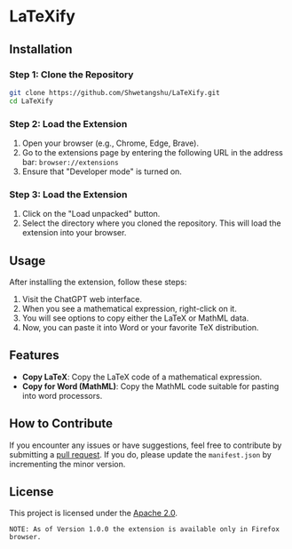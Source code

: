 # LaTeXify

## Installation

### Step 1: Clone the Repository

```bash
git clone https://github.com/Shwetangshu/LaTeXify.git
cd LaTeXify
```

### Step 2: Load the Extension

1. Open your browser (e.g., Chrome, Edge, Brave).
2. Go to the extensions page by entering the following URL in the address bar: `browser://extensions`
3. Ensure that "Developer mode" is turned on.

### Step 3: Load the Extension

1. Click on the "Load unpacked" button.
2. Select the directory where you cloned the repository. This will load the extension into your browser.

## Usage

After installing the extension, follow these steps:

1. Visit the ChatGPT web interface.
2. When you see a mathematical expression, right-click on it.
3. You will see options to copy either the LaTeX or MathML data.
4. Now, you can paste it into Word or your favorite TeX distribution.

## Features

- **Copy LaTeX**: Copy the LaTeX code of a mathematical expression.
- **Copy for Word (MathML)**: Copy the MathML code suitable for pasting into word processors.

## How to Contribute

If you encounter any issues or have suggestions, feel free to contribute by submitting a [pull request](link-to-pulls). If you do, please update the `manifest.json` by incrementing the minor version.

## License

This project is licensed under the [Apache 2.0](LICENSE).
```
NOTE: As of Version 1.0.0 the extension is available only in Firefox browser.
